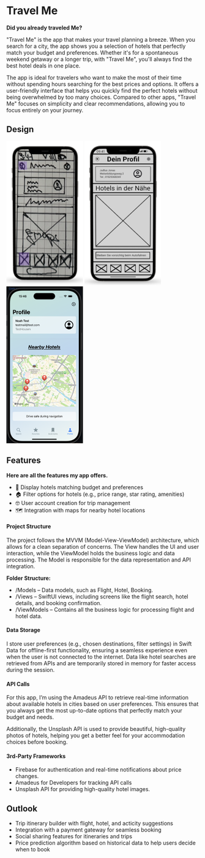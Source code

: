 # Travel Me

**Did you already traveled Me?**

"Travel Me" is the app that makes your travel planning a breeze. When you search for a city, the app shows you a selection of hotels that perfectly match your budget and preferences. Whether it's for a spontaneous weekend getaway or a longer trip, with "Travel Me", you'll always find the best hotel deals in one place.

The app is ideal for travelers who want to make the most of their time without spending hours searching for the best prices and options. It offers a user-friendly interface that helps you quickly find the perfect hotels without being overwhelmed by too many choices. Compared to other apps, "Travel Me" focuses on simplicity and clear recommendations, allowing you to focus entirely on your journey.

## Design

<p>
  <img src="./img/imageLow.png" width="200">
  <img src="./img/imageMid.png" width="200">
  <img src="./img/image.png" width="200">
</p>

## Features
**Here are all the features my app offers.**

- 🏨 Display hotels matching budget and preferences
- 🏠 Filter options for hotels (e.g., price range, star rating, amenities)
- 🤓 User account creation for trip management
- 🗺️ Integration with maps for nearby hotel locations

#### Project Structure
The project follows the MVVM (Model-View-ViewModel) architecture, which allows for a clean separation of concerns. The View handles the UI and user interaction, while the ViewModel holds the business logic and data processing. The Model is responsible for the data representation and API integration.

**Folder Structure:**
- /Models – Data models, such as Flight, Hotel, Booking.
- /Views – SwiftUI views, including screens like the flight search, hotel details, and booking confirmation.
- /ViewModels – Contains all the business logic for processing flight and hotel data.

#### Data Storage
I store user preferences (e.g., chosen destinations, filter settings) in Swift Data for offline-first functionality, ensuring a seamless experience even when the user is not connected to the internet. Data like hotel searches are retrieved from APIs and are temporarily stored in memory for faster access during the session.

#### API Calls
For this app, I’m using the Amadeus API to retrieve real-time information about available hotels in cities based on user preferences. This ensures that you always get the most up-to-date options that perfectly match your budget and needs.

Additionally, the Unsplash API is used to provide beautiful, high-quality photos of hotels, helping you get a better feel for your accommodation choices before booking.

#### 3rd-Party Frameworks
- Firebase for authentication and real-time notifications about price changes.
- Amadeus for Developers for tracking API calls
- Unsplash API for providing high-quality hotel images.


## Outlook
-  Trip itinerary builder with flight, hotel, and acticity suggestions
-  Integration with a payment gateway for seamless booking
-  Social sharing features for itineraries and trips
-  Price prediction algorithm based on historical data to help users decide when to book
